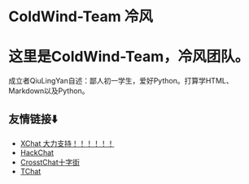# ColdWind-Team 冷风
# 这里是ColdWind-Team，冷风团队。
  成立者QiuLingYan自述：鄙人初一学生，爱好Python。打算学HTML、Markdown以及Python。

## 友情链接⬇️
  - [XChat 大力支持！！！！！！](https://xq.kzw.ink/)
  - [HackChat](https://hack.chat/)
  - [CrosstChat十字街](https://crosst.chat/)
  - [TChat](https://chat.thz.cool/)
